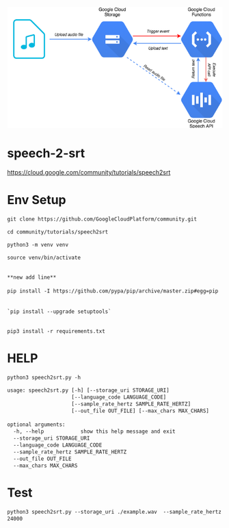 
![serverless-arch-4-speech2txt](_image/serverless-arch-4-speech2txt.png)

# speech-2-srt


https://cloud.google.com/community/tutorials/speech2srt


#  Env Setup

```
git clone https://github.com/GoogleCloudPlatform/community.git

```
```
cd community/tutorials/speech2srt
```
```
python3 -m venv venv
```
```
source venv/bin/activate
```


```

**new add line**

pip install -I https://github.com/pypa/pip/archive/master.zip#egg=pip


`pip install --upgrade setuptools`


```

```
pip3 install -r requirements.txt
```



#  HELP 

```
python3 speech2srt.py -h
```

```
usage: speech2srt.py [-h] [--storage_uri STORAGE_URI]
                     [--language_code LANGUAGE_CODE]
                     [--sample_rate_hertz SAMPLE_RATE_HERTZ]
                     [--out_file OUT_FILE] [--max_chars MAX_CHARS]

optional arguments:
  -h, --help            show this help message and exit
  --storage_uri STORAGE_URI
  --language_code LANGUAGE_CODE
  --sample_rate_hertz SAMPLE_RATE_HERTZ
  --out_file OUT_FILE
  --max_chars MAX_CHARS

```




#  Test


```
python3 speech2srt.py --storage_uri ./example.wav  --sample_rate_hertz 24000
```

